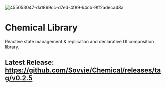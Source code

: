 ![455053047-da1869cc-d7ed-4f89-b4cb-9ff2adeca48a](https://github.com/user-attachments/assets/585d3f1d-cc0b-4d79-953f-d4e681152bb3)

# Chemical Library
Reactive state management & replication and declarative UI composition library.
## Latest Release: https://github.com/Sovvie/Chemical/releases/tag/v0.2.5
